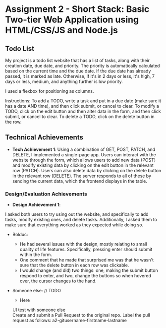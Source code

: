Assignment 2 - Short Stack: Basic Two-tier Web Application using HTML/CSS/JS and Node.js  
===

## Todo List

My project is a todo list website that has a list of tasks, along with their creation date, due date, and priority. The priority is automatically calculated based on the current time and the due date. If the due date has already passed, it is marked as late. Otherwise, if it's in 2 days or less, it's high, 7 days or less, medium, and anything further is low priority.

I used a flexbox for positioning as columns.

Instructions:
To add a TODO, write a task and put in a due date (make sure it has a date AND time), and then click submit, or cancel to clear.
To modify a TODO, click on the edit button and then alter data in the form, and then click submit, or cancel to clear.
To delete a TODO, click on the delete button in the row.

## Technical Achievements
- **Tech Achievement 1**: Using a combination of GET, POST, PATCH, and DELETE, I implemented a single-page app. Users can interact with the website through the form, which allows users to add new data (POST) and modify existing data by clicking on the edit button in the relevant row (PATCH). Users can also delete data by clicking on the delete button in the relevant row (DELETE). The server responds to all of these by sending the current data, which the frontend displays in the table.

### Design/Evaluation Achievements
- **Design Achievement 1**: 

I asked both users to try using out the website, and specifically to add tasks, modify existing ones, and delete tasks. Additionally, I asked them to make sure that everything worked as they expected while doing so.

  - Bolduc:
    - He had several issues with the design, mostly relating to small quality of life features. Specifically, pressing enter should submit within the form.
    - One comment that he made that surprised me was that he wasn't sure that the delete button in each row was clickable.
    - I would change (and did) two things: one, making the submit button respond to enter, and two, change the buttons so when hovered over, the cursor changes to the hand.
  - Someone else: // TODO
    - Here

    UI test with someone else  
    Create and submit a Pull Request to the original repo. Label the pull request as follows: a2-gitusername-firstname-lastname
